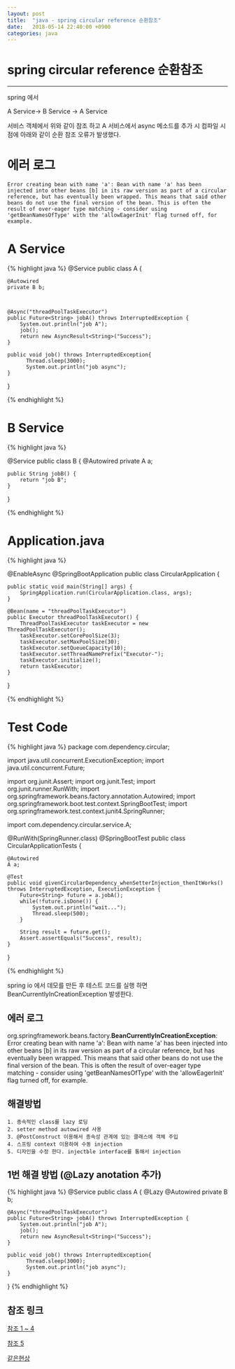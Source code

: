 ```yaml
---
layout: post
title:  "java - spring circular reference 순환참조"
date:   2018-05-14 22:40:00 +0900
categories: java
---
```


# spring circular reference 순환참조

---------  

spring 에서 

A Service-> B Service -> A Service

서비스 객체에서 위와 같이 참조 하고 A 서비스에서 async 메소드를 추가 시 컴파일 시점에 아래와 같이 순환 참조 오류가 발생했다.

# 에러 로그

`Error creating bean with name 'a': Bean with name 'a' has been injected into other beans [b] in its raw version as part of a circular reference, but has eventually been wrapped. This means that said other beans do not use the final version of the bean. This is often the result of over-eager type matching - consider using 'getBeanNamesOfType' with the 'allowEagerInit' flag turned off, for example.`


# A Service
{% highlight java %}
@Service
public class A {

	@Autowired
	private B b;
	
	
    
	@Async("threadPoolTaskExecutor")
	public Future<String> jobA() throws InterruptedException {
		System.out.println("job A");
		job();
		return new AsyncResult<String>("Success");
	}
	
	public void job() throws InterruptedException{
	      Thread.sleep(3000);
	      System.out.println("job async");
	}
}

{% endhighlight %}

# B Service
{% highlight java %}

@Service
public class B {
	@Autowired
	private A a;
    
	public String jobB() {
		return "job B";
	}
}

{% endhighlight %}

# Application.java
{% highlight java %}

@EnableAsync
@SpringBootApplication
public class CircularApplication {

	public static void main(String[] args) {
		SpringApplication.run(CircularApplication.class, args);
	}
	
	@Bean(name = "threadPoolTaskExecutor")
    public Executor threadPoolTaskExecutor() {
        ThreadPoolTaskExecutor taskExecutor = new ThreadPoolTaskExecutor();
        taskExecutor.setCorePoolSize(3);
        taskExecutor.setMaxPoolSize(30);
        taskExecutor.setQueueCapacity(10);
        taskExecutor.setThreadNamePrefix("Executor-");
        taskExecutor.initialize();
        return taskExecutor;
    }
}

{% endhighlight %}

# Test Code
{% highlight java %}
package com.dependency.circular;

import java.util.concurrent.ExecutionException;
import java.util.concurrent.Future;

import org.junit.Assert;
import org.junit.Test;
import org.junit.runner.RunWith;
import org.springframework.beans.factory.annotation.Autowired;
import org.springframework.boot.test.context.SpringBootTest;
import org.springframework.test.context.junit4.SpringRunner;

import com.dependency.circular.service.A;

@RunWith(SpringRunner.class)
@SpringBootTest
public class CircularApplicationTests {
		
    @Autowired
    A a;
    
    @Test
    public void givenCircularDependency_whenSetterInjection_thenItWorks() throws InterruptedException, ExecutionException {
    	Future<String> future = a.jobA();
    	while(!future.isDone()) {
    	    System.out.println("wait...");
    	    Thread.sleep(500);
    	}
    	 
    	String result = future.get();
    	Assert.assertEquals("Success", result);
    }

}

{% endhighlight %}

spring io 에서 데모를 만든 후 테스트 코드를 실행 하면 BeanCurrentlyInCreationException 발생한다.

## 에러 로그
org.springframework.beans.factory.**BeanCurrentlyInCreationException**: Error creating bean with name 'a': Bean with name 'a' has been injected into other beans [b] in its raw version as part of a circular reference, but has eventually been wrapped. This means that said other beans do not use the final version of the bean. This is often the result of over-eager type matching - consider using 'getBeanNamesOfType' with the 'allowEagerInit' flag turned off, for example.


## 해결방법
	1. 종속적인 class를 lazy 로딩
	2. setter method autowired 사용
	3. @PostConstruct 이용해서 종속성 관계에 있는 클래스에 객체 주입
	4. 스프링 context 이용하여 수동 injection
	5. 디자인을 수정 한다. injectble interface를 통해서 injection

## 1번 해결 방법 (@Lazy anotation 추가)
{% highlight java %}
@Service
public class A {
	@Lazy 
	@Autowired
	private B b;
	
	
    
	@Async("threadPoolTaskExecutor")
	public Future<String> jobA() throws InterruptedException {
		System.out.println("job A");
		job();
		return new AsyncResult<String>("Success");
	}
	
	public void job() throws InterruptedException{
	      Thread.sleep(3000);
	      System.out.println("job async");
	}
}
{% endhighlight %}

## 참조 링크
[참조 1 ~ 4](http://www.baeldung.com/circular-dependencies-in-spring)

[참조 5](http://gal-levinsky.blogspot.kr/2012/04/judgement-day-weapon-for-circular.html)

[같은현상](https://stackoverflow.com/questions/36426712/why-async-annotation-causes-circular-reference-issue)